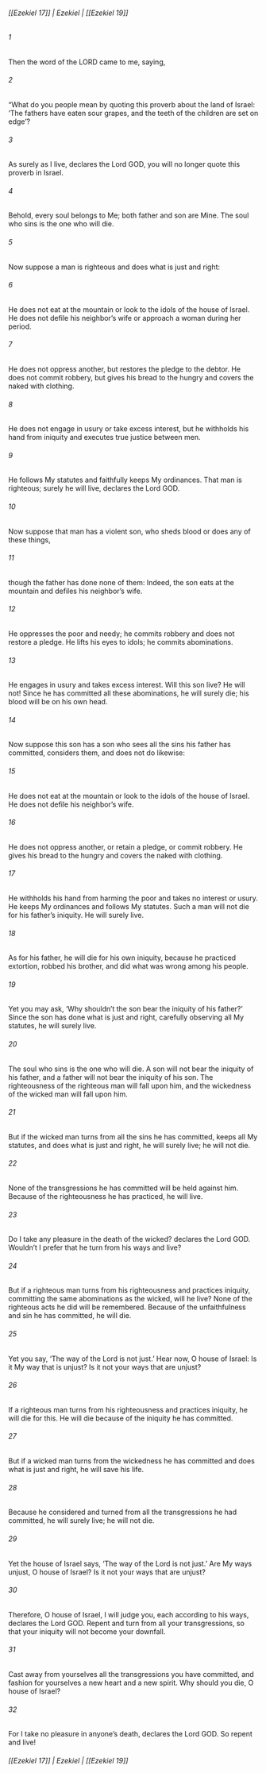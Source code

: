 ###### [[Ezekiel 17]] | Ezekiel | [[Ezekiel 19]]

###### 1
Then the word of the LORD came to me, saying,
###### 2
“What do you people mean by quoting this proverb about the land of Israel: ‘The fathers have eaten sour grapes, and the teeth of the children are set on edge’?
###### 3
As surely as I live, declares the Lord GOD, you will no longer quote this proverb in Israel.
###### 4
Behold, every soul belongs to Me; both father and son are Mine. The soul who sins is the one who will die.
###### 5
Now suppose a man is righteous and does what is just and right:
###### 6
He does not eat at the mountain or look to the idols of the house of Israel. He does not defile his neighbor’s wife or approach a woman during her period.
###### 7
He does not oppress another, but restores the pledge to the debtor. He does not commit robbery, but gives his bread to the hungry and covers the naked with clothing.
###### 8
He does not engage in usury or take excess interest, but he withholds his hand from iniquity and executes true justice between men.
###### 9
He follows My statutes and faithfully keeps My ordinances. That man is righteous; surely he will live, declares the Lord GOD.
###### 10
Now suppose that man has a violent son, who sheds blood or does any of these things,
###### 11
though the father has done none of them: Indeed, the son eats at the mountain and defiles his neighbor’s wife.
###### 12
He oppresses the poor and needy; he commits robbery and does not restore a pledge. He lifts his eyes to idols; he commits abominations.
###### 13
He engages in usury and takes excess interest. Will this son live? He will not! Since he has committed all these abominations, he will surely die; his blood will be on his own head.
###### 14
Now suppose this son has a son who sees all the sins his father has committed, considers them, and does not do likewise:
###### 15
He does not eat at the mountain or look to the idols of the house of Israel. He does not defile his neighbor’s wife.
###### 16
He does not oppress another, or retain a pledge, or commit robbery. He gives his bread to the hungry and covers the naked with clothing.
###### 17
He withholds his hand from harming the poor and takes no interest or usury. He keeps My ordinances and follows My statutes. Such a man will not die for his father’s iniquity. He will surely live.
###### 18
As for his father, he will die for his own iniquity, because he practiced extortion, robbed his brother, and did what was wrong among his people.
###### 19
Yet you may ask, ‘Why shouldn’t the son bear the iniquity of his father?’ Since the son has done what is just and right, carefully observing all My statutes, he will surely live.
###### 20
The soul who sins is the one who will die. A son will not bear the iniquity of his father, and a father will not bear the iniquity of his son. The righteousness of the righteous man will fall upon him, and the wickedness of the wicked man will fall upon him.
###### 21
But if the wicked man turns from all the sins he has committed, keeps all My statutes, and does what is just and right, he will surely live; he will not die.
###### 22
None of the transgressions he has committed will be held against him. Because of the righteousness he has practiced, he will live.
###### 23
Do I take any pleasure in the death of the wicked? declares the Lord GOD. Wouldn’t I prefer that he turn from his ways and live?
###### 24
But if a righteous man turns from his righteousness and practices iniquity, committing the same abominations as the wicked, will he live? None of the righteous acts he did will be remembered. Because of the unfaithfulness and sin he has committed, he will die.
###### 25
Yet you say, ‘The way of the Lord is not just.’ Hear now, O house of Israel: Is it My way that is unjust? Is it not your ways that are unjust?
###### 26
If a righteous man turns from his righteousness and practices iniquity, he will die for this. He will die because of the iniquity he has committed.
###### 27
But if a wicked man turns from the wickedness he has committed and does what is just and right, he will save his life.
###### 28
Because he considered and turned from all the transgressions he had committed, he will surely live; he will not die.
###### 29
Yet the house of Israel says, ‘The way of the Lord is not just.’ Are My ways unjust, O house of Israel? Is it not your ways that are unjust?
###### 30
Therefore, O house of Israel, I will judge you, each according to his ways, declares the Lord GOD. Repent and turn from all your transgressions, so that your iniquity will not become your downfall.
###### 31
Cast away from yourselves all the transgressions you have committed, and fashion for yourselves a new heart and a new spirit. Why should you die, O house of Israel?
###### 32
For I take no pleasure in anyone’s death, declares the Lord GOD. So repent and live!

###### [[Ezekiel 17]] | Ezekiel | [[Ezekiel 19]]
